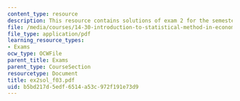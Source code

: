 ```yaml
---
content_type: resource
description: This resource contains solutions of exam 2 for the semester, fall 2003.
file: /media/courses/14-30-introduction-to-statistical-method-in-economics-spring-2006/b5bd217d5edf6514a53c972f191e73d9_ex2sol_f03.pdf
file_type: application/pdf
learning_resource_types:
- Exams
ocw_type: OCWFile
parent_title: Exams
parent_type: CourseSection
resourcetype: Document
title: ex2sol_f03.pdf
uid: b5bd217d-5edf-6514-a53c-972f191e73d9
---
```

